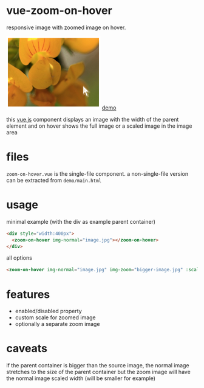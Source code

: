# vue-zoom-on-hover
responsive image with zoomed image on hover.

![example image](demo/example.png?raw=true)
<a href="http://htmlpreview.github.io/?https://github.com/Intera/vue-zoom-on-hover/blob/master/demo/main.html" target="blank">demo</a>

this [vue.js](https://vuejs.org/) component displays an image with the width of the parent element and on hover shows the full image or a scaled image in the image area

# files
`zoom-on-hover.vue` is the single-file component. a non-single-file version can be extracted from `demo/main.html`

# usage
minimal example (with the div as example parent container)
```html
<div style="width:400px">
  <zoom-on-hover img-normal="image.jpg"></zoom-on-hover>
</div>
```

all options
```html
<zoom-on-hover img-normal="image.jpg" img-zoom="bigger-image.jpg" :scale="1.5" :disabled="true"></zoom-on-hover>
```

# features
* enabled/disabled property
* custom scale for zoomed image
* optionally a separate zoom image

# caveats
if the parent container is bigger than the source image, the normal image stretches to the size of the parent container but the zoom image will have the normal image scaled width (will be smaller for example)
